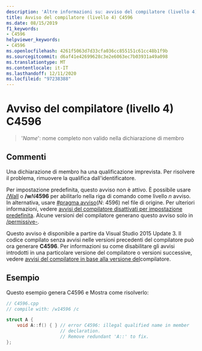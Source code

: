 ```yaml
---
description: 'Altre informazioni su: avviso del compilatore (livello 4) C4596'
title: Avviso del compilatore (livello 4) C4596
ms.date: 08/15/2019
f1_keywords:
- C4596
helpviewer_keywords:
- C4596
ms.openlocfilehash: 4261f5063d7d33cfa036cc855151c61cc48b1f9b
ms.sourcegitcommit: d6af41e42699628c3e2e6063ec7b03931a49a098
ms.translationtype: MT
ms.contentlocale: it-IT
ms.lasthandoff: 12/11/2020
ms.locfileid: "97238388"
---
```

# <a name="compiler-warning-level-4-c4596"></a>Avviso del compilatore (livello 4) C4596

> '*Name*': nome completo non valido nella dichiarazione di membro

## <a name="remarks"></a>Commenti

Una dichiarazione di membro ha una qualificazione imprevista. Per risolvere il problema, rimuovere la qualifica dall'identificatore.

Per impostazione predefinita, questo avviso non è attivo. È possibile usare [/Wall](../../build/reference/compiler-option-warning-level.md) o __/w__*N*__4596__ per abilitarlo nella riga di comando come livello *n* avviso. In alternativa, usare [#pragma avviso](../../preprocessor/warning.md)(*N*: 4596) nel file di origine. Per ulteriori informazioni, vedere [avvisi del compilatore disattivati per impostazione predefinita](../../preprocessor/compiler-warnings-that-are-off-by-default.md). Alcune versioni del compilatore generano questo avviso solo in [/permissive-](../../build/reference/permissive-standards-conformance.md).

Questo avviso è disponibile a partire da Visual Studio 2015 Update 3. Il codice compilato senza avvisi nelle versioni precedenti del compilatore può ora generare **C4596**. Per informazioni su come disabilitare gli avvisi introdotti in una particolare versione del compilatore o versioni successive, vedere [avvisi del compilatore in base alla versione del](compiler-warnings-by-compiler-version.md)compilatore.

## <a name="example"></a>Esempio

Questo esempio genera C4596 e Mostra come risolverlo:

```cpp
// C4596.cpp
// compile with: /w14596 /c

struct A {
    void A::f() { } // error C4596: illegal qualified name in member
                    // declaration.
                    // Remove redundant 'A::' to fix.
};
```
